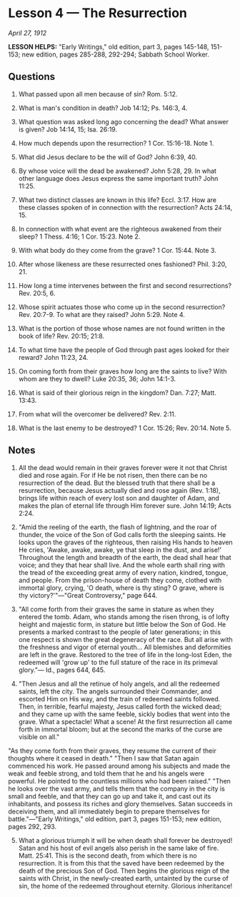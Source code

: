 # Lesson 4 — The Resurrection

*April 27, 1912*

**LESSON HELPS:** "Early Writings," old edition, part 3, pages 145-148, 151-153; new edition, pages 285-288, 292-294; Sabbath School Worker.

## Questions

1. What passed upon all men because of sin? Rom. 5:12.

2. What is man's condition in death? Job 14:12; Ps. 146:3, 4.

3. What question was asked long ago concerning the dead? What answer is given? Job 14:14, 15; Isa. 26:19.

4. How much depends upon the resurrection? 1 Cor. 15:16-18. Note 1.

5. What did Jesus declare to be the will of God? John 6:39, 40.

6. By whose voice will the dead be awakened? John 5:28, 29. In what other language does Jesus express the same important truth? John 11:25.

7. What two distinct classes are known in this life? Eccl. 3:17. How are these classes spoken of in connection with the resurrection? Acts 24:14, 15.

8. In connection with what event are the righteous awakened from their sleep? 1 Thess. 4:16; 1 Cor. 15:23. Note 2.

9. With what body do they come from the grave? 1 Cor. 15:44. Note 3.

10. After whose likeness are these resurrected ones fashioned? Phil. 3:20, 21.

11. How long a time intervenes between the first and second resurrections? Rev. 20:5, 6.

12. Whose spirit actuates those who come up in the second resurrection? Rev. 20:7-9. To what are they raised? John 5:29. Note 4.

13. What is the portion of those whose names are not found written in the book of life? Rev. 20:15; 21:8.

14. To what time have the people of God through past ages looked for their reward? John 11:23, 24.

15. On coming forth from their graves how long are the saints to live? With whom are they to dwell? Luke 20:35, 36; John 14:1-3.

16. What is said of their glorious reign in the kingdom? Dan. 7:27; Matt. 13:43.

17. From what will the overcomer be delivered? Rev. 2:11.

18. What is the last enemy to be destroyed? 1 Cor. 15:26; Rev. 20:14. Note 5.

## Notes

1. All the dead would remain in their graves forever were it not that Christ died and rose again. For if He be not risen, then there can be no resurrection of the dead. But the blessed truth that there shall be a resurrection, because Jesus actually died and rose again (Rev. 1:18), brings life within reach of every lost son and daughter of Adam, and makes the plan of eternal life through Him forever sure. John 14:19; Acts 2:24.

2. "Amid the reeling of the earth, the flash of lightning, and the roar of thunder, the voice of the Son of God calls forth the sleeping saints. He looks upon the graves of the righteous, then raising His hands to heaven He cries, 'Awake, awake, awake, ye that sleep in the dust, and arise!' Throughout the length and breadth of the earth, the dead shall hear that voice; and they that hear shall live. And the whole earth shall ring with the tread of the exceeding great army of every nation, kindred, tongue, and people. From the prison-house of death they come, clothed with immortal glory, crying, 'O death, where is thy sting? O grave, where is thy victory?'"—"Great Controversy," page 644.

3. "All come forth from their graves the same in stature as when they entered the tomb. Adam, who stands among the risen throng, is of lofty height and majestic form, in stature but little below the Son of God. He presents a marked contrast to the people of later generations; in this one respect is shown the great degeneracy of the race. But all arise with the freshness and vigor of eternal youth... All blemishes and deformities are left in the grave. Restored to the tree of life in the long-lost Eden, the redeemed will 'grow up' to the full stature of the race in its primeval glory."— Id., pages 644, 645.

4. "Then Jesus and all the retinue of holy angels, and all the redeemed saints, left the city. The angels surrounded their Commander, and escorted Him on His way, and the train of redeemed saints followed. Then, in terrible, fearful majesty, Jesus called forth the wicked dead; and they came up with the same feeble, sickly bodies that went into the grave. What a spectacle! What a scene! At the first resurrection all came forth in immortal bloom; but at the second the marks of the curse are visible on all."

"As they come forth from their graves, they resume the current of their thoughts where it ceased in death." "Then I saw that Satan again commenced his work. He passed around among his subjects and made the weak and feeble strong, and told them that he and his angels were powerful. He pointed to the countless millions who had been raised." "Then he looks over the vast army, and tells them that the company in the city is small and feeble, and that they can go up and take it, and cast out its inhabitants, and possess its riches and glory themselves. Satan succeeds in deceiving them, and all immediately begin to prepare themselves for battle."—"Early Writings," old edition, part 3, pages 151-153; new edition, pages 292, 293.

5. What a glorious triumph it will be when death shall forever be destroyed! Satan and his host of evil angels also perish in the same lake of fire. Matt. 25:41. This is the second death, from which there is no resurrection. It is from this that the saved have been redeemed by the death of the precious Son of God. Then begins the glorious reign of the saints with Christ, in the newly-created earth, untainted by the curse of sin, the home of the redeemed throughout eternity. Glorious inheritance!